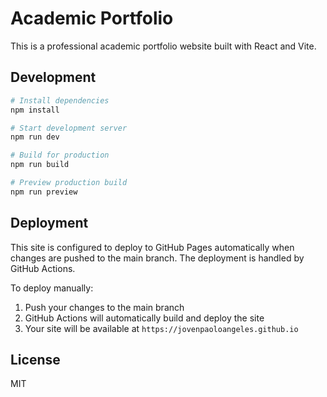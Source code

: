 # Academic Portfolio

This is a professional academic portfolio website built with React and Vite.

## Development

```bash
# Install dependencies
npm install

# Start development server
npm run dev

# Build for production
npm run build

# Preview production build
npm run preview
```

## Deployment

This site is configured to deploy to GitHub Pages automatically when changes are pushed to the main branch. The deployment is handled by GitHub Actions.

To deploy manually:

1. Push your changes to the main branch
2. GitHub Actions will automatically build and deploy the site
3. Your site will be available at `https://jovenpaoloangeles.github.io`

## License

MIT